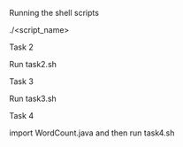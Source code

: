 Running the shell scripts

./<script_name>

Task 2

Run task2.sh

Task 3

Run task3.sh

Task 4

import WordCount.java and then run task4.sh
